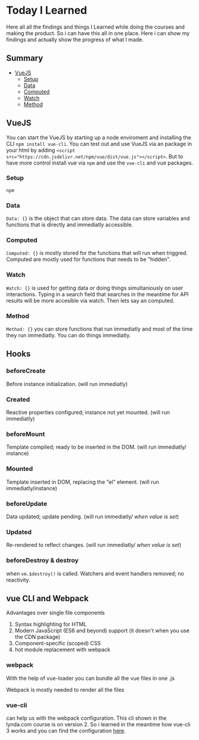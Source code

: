 # Today I Learned

Here all all the findings and things I Learned while doing the courses and making the product.
So i can have this all in one place. Here i can show my findings and actually show the progress of what I made.

## Summary

- [VueJS](##VueJS)
  - [Setup](###Setup)
  - [Data](###Data)
  - [Computed](###Computedp)
  - [Watch](###Watch)
  - [Method](###Method)

## VueJS

You can start the VueJS by starting up a node enviroment and installing the CLI `npm install vue-cli`. You can test out and use VueJS via an package in your html by adding `<script src="https://cdn.jsdelivr.net/npm/vue/dist/vue.js"></script>`. But to have more control install vue via `npm` and use the `vue-cli` and vue packages.

### Setup

`npm`

### Data

`Data: {}` is the object that can store data. The data can store variables and functions that is directly and immediatly accessible.

### Computed

`Computed: {}` is mostly stored for the functions that will run when triggred. Computed are mostly used for functions that needs to be "hidden".

### Watch

`Watch: {}` is used for getting data or doing things simultaniously on user interactions. Typing in a search field that searches in the meantime for API results will be more accesible via watch. Then lets say an computed.

### Method

`Method: {}` you can store functions that run immediatly and most of the time they run immediatly. You can do things immediatly.

## Hooks

### beforeCreate

Before instance initialization. (will run immediatly)

### Created

Reactive properties configured; instance not yet mounted. (will run immediatly)

### beforeMount

Template compiled; ready to be inserted in the DOM. (will run immediatly/ instance)

### Mounted

Template inserted in DOM, replacing the "el" element. (will run immediatly/instance)

### beforeUpdate

Data updated; update pending. (will run immediatly/ _when value is set_)

### Updated

Re-rendered to reflect changes. (will run immediatly/ _when value is set_)

### beforeDestroy & destroy

when `vm.$destroy()` is called. Watchers and event handlers removed; no reactivity.

## vue CLI and Webpack

Advantages over single file components

1. Syntax highlighting for HTML
2. Modern JavaScript (ES6 and beyond) support (it doesn't when you use the CDN package)
3. Component-specific (scoped) CSS
4. hot module replacement with webpack

### webpack

With the help of vue-loader you can bundle all the vue files in one .js

Webpack is mostly needed to render all the files

### vue-cli

can help us with the webpack configuration. This cli shown in the lynda.com course is on version 2. So i learned in the meantime how vue-cli 3 works and you can find the configuration [here](application/hello-world).
